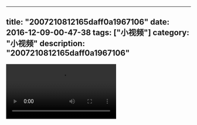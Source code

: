 
---
title: "2007210812165daff0a1967106"
date: 2016-12-09-00-47-38
tags: ["小视频"]
category: "小视频"
description: "2007210812165daff0a1967106"
---
<video src="http://ohtsqip0g.bkt.clouddn.com/2007210812165daff0a1967106.mp4" controls="controls"></video>
